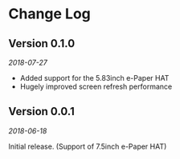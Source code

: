 Change Log
==========

## Version 0.1.0

_2018-07-27_

 *  Added support for the 5.83inch e-Paper HAT
 *  Hugely improved screen refresh performance

## Version 0.0.1

_2018-06-18_

Initial release. (Support of 7.5inch e-Paper HAT)
